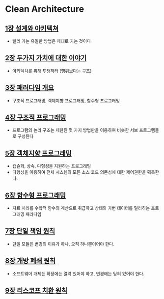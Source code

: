 # Clean Architecture

## [1장 설계와 아키텍쳐](1장%20설계와%20아키텍쳐//README.md) 
- 빨리 가는 유일한 방법은 제대로 가는 것이다

## [2장 두가지 가치에 대한 이야기](2장%20두가지%20가치에%20대한%20이야기/README.md)
- 아키텍처를 위해 투쟁하라 (행위보다는 구조)

## [3장 패러다임 개요](3장%20패러다임%20개요/README.md)
- 구조적 프로그래밍, 객체지향 프로그래밍, 함수형 프로그래밍

## [4장 구조적 프로그래밍](4장%20구조적%20프로그래밍/README.md)
- 프로그램의 논리 구조는 제한된 몇 가지 방법만을 이용하여 비슷한 서브 프로그램들로 구성된다

## [5장 객체지향 프로그래밍](5장%20객체지향%20프로그래밍/README.md)
- 캡슐화, 상속, 다형성을 지원하는 프로그래밍
- 다형성을 이용하여 전체 시스템의 모든 소스 코드 의존성에 대한 제어권한을 획득한다.

## [6장 함수형 프로그래밍](6장%20함수형%20프로그래밍/README.md)
- 자료 처리를 수학적 함수의 계산으로 취급하고 상태와 가변 데이터를 멀리하는 프로그래밍 패러다임

## [7장 단일 책임 원칙](7장%20단일%20책임%20원칙/README.md)
- 단일 모듈은 변경의 이유가 하나, 오직 하나뿐이어야 한다.

## [8장 개방 폐쇄 원칙](8장%20개방%20폐쇄%20원칙/README.md)
- 소프트웨어 개체는 확장에는 열려 있어야 하고, 변경에는 닫혀 있어야 한다.

## [9장 리스코프 치환 원칙](9장%20리스코프%20치환%20원칙/README.md)
